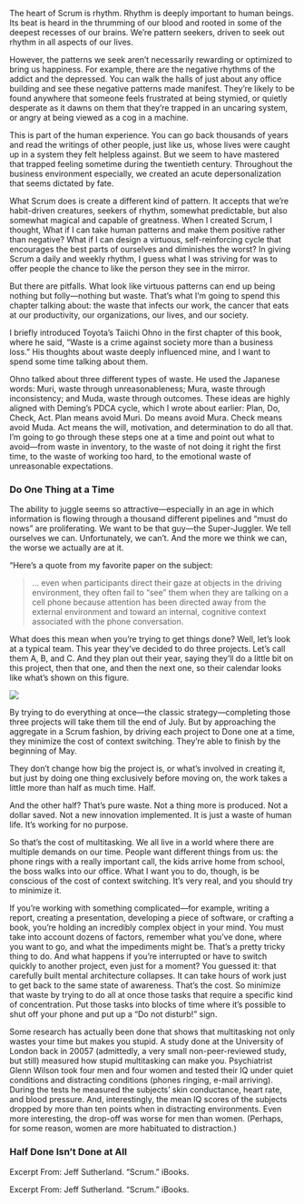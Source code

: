 The heart of Scrum is rhythm. Rhythm is deeply important to human beings. Its beat is heard in the thrumming of our blood and rooted in some of the deepest recesses of our brains. We’re pattern seekers, driven to seek out rhythm in all aspects of our lives.

However, the patterns we seek aren’t necessarily rewarding or optimized to bring us happiness. For example, there are the negative rhythms of the addict and the depressed. You can walk the halls of just about any office building and see these negative patterns made manifest. They’re likely to be found anywhere that someone feels frustrated at being stymied, or quietly desperate as it dawns on them that they’re trapped in an uncaring system, or angry at being viewed as a cog in a machine.

This is part of the human experience. You can go back thousands of years and read the writings of other people, just like us, whose lives were caught up in a system they felt helpless against. But we seem to have mastered that trapped feeling sometime during the twentieth century. Throughout the business environment especially, we created an acute depersonalization that seems dictated by fate.

What Scrum does is create a different kind of pattern. It accepts that we’re habit-driven creatures, seekers of rhythm, somewhat predictable, but also somewhat magical and capable of greatness. When I created Scrum, I thought, What if I can take human patterns and make them positive rather than negative? What if I can design a virtuous, self-reinforcing cycle that encourages the best parts of ourselves and diminishes the worst? In giving Scrum a daily and weekly rhythm, I guess what I was striving for was to offer people the chance to like the person they see in the mirror.

But there are pitfalls. What look like virtuous patterns can end up being nothing but folly—nothing but waste. That’s what I’m going to spend this chapter talking about: the waste that infects our work, the cancer that eats at our productivity, our organizations, our lives, and our society.

I briefly introduced Toyota’s Taiichi Ohno in the first chapter of this book, where he said, “Waste is a crime against society more than a business loss.” His thoughts about waste deeply influenced mine, and I want to spend some time talking about them.

Ohno talked about three different types of waste. He used the Japanese words: Muri, waste through unreasonableness; Mura, waste through inconsistency; and Muda, waste through outcomes. These ideas are highly aligned with Deming’s PDCA cycle, which I wrote about earlier: Plan, Do, Check, Act. Plan means avoid Muri. Do means avoid Mura. Check means avoid Muda. Act means the will, motivation, and determination to do all that. I’m going to go through these steps one at a time and point out what to avoid—from waste in inventory, to the waste of not doing it right the first time, to the waste of working too hard, to the emotional waste of unreasonable expectations.

### Do One Thing at a Time

The ability to juggle seems so attractive—especially in an age in which information is flowing through a thousand different pipelines and “must do nows” are proliferating. We want to be that guy—the Super-Juggler. We tell ourselves we can. Unfortunately, we can’t. And the more we think we can, the worse we actually are at it.

“Here’s a quote from my favorite paper on the subject:

> … even when participants direct their gaze at objects in the driving environment, they often fail to “see” them when they are talking on a cell phone because attention has been directed away from the external environment and toward an internal, cognitive context associated with the phone conversation.

What does this mean when you’re trying to get things done? Well, let’s look at a typical team. This year they’ve decided to do three projects. Let’s call them A, B, and C. And they plan out their year, saying they’ll do a little bit on this project, then that one, and then the next one, so their calendar looks like what’s shown on this figure.

<img src="https://ouchris.files.wordpress.com/2016/03/prioritization.png">

By trying to do everything at once—the classic strategy—completing those three projects will take them till the end of July. But by approaching the aggregate in a Scrum fashion, by driving each project to Done one at a time, they minimize the cost of context switching. They’re able to finish by the beginning of May.

They don’t change how big the project is, or what’s involved in creating it, but just by doing one thing exclusively before moving on, the work takes a little more than half as much time. Half.

And the other half? That’s pure waste. Not a thing more is produced. Not a dollar saved. Not a new innovation implemented. It is just a waste of human life. It’s working for no purpose.

So that’s the cost of multitasking. We all live in a world where there are multiple demands on our time. People want different things from us: the phone rings with a really important call, the kids arrive home from school, the boss walks into our office. What I want you to do, though, is be conscious of the cost of context switching. It’s very real, and you should try to minimize it.

If you’re working with something complicated—for example, writing a report, creating a presentation, developing a piece of software, or crafting a book, you’re holding an incredibly complex object in your mind. You must take into account dozens of factors, remember what you’ve done, where you want to go, and what the impediments might be. That’s a pretty tricky thing to do. And what happens if you’re interrupted or have to switch quickly to another project, even just for a moment? You guessed it: that carefully built mental architecture collapses. It can take hours of work just to get back to the same state of awareness. That’s the cost. So minimize that waste by trying to do all at once those tasks that require a specific kind of concentration. Put those tasks into blocks of time where it’s possible to shut off your phone and put up a “Do not disturb!” sign.

Some research has actually been done that shows that multitasking not only wastes your time but makes you stupid. A study done at the University of London back in 20057 (admittedly, a very small non-peer-reviewed study, but still) measured how stupid multitasking can make you. Psychiatrist Glenn Wilson took four men and four women and tested their IQ under quiet conditions and distracting conditions (phones ringing, e-mail arriving). During the tests he measured the subjects’ skin conductance, heart rate, and blood pressure. And, interestingly, the mean IQ scores of the subjects dropped by more than ten points when in distracting environments. Even more interesting, the drop-off was worse for men than women. (Perhaps, for some reason, women are more habituated to distraction.)

### Half Done Isn’t Done at All

Excerpt From: Jeff Sutherland. “Scrum.” iBooks. 

Excerpt From: Jeff Sutherland. “Scrum.” iBooks. 
